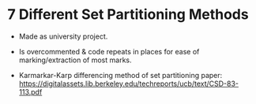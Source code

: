 # 7 Different Set Partitioning Methods

* Made as university project.
* Is overcommented & code repeats in places for ease of marking/extraction of most marks.

* Karmarkar-Karp differencing method of set partitioning paper: https://digitalassets.lib.berkeley.edu/techreports/ucb/text/CSD-83-113.pdf
